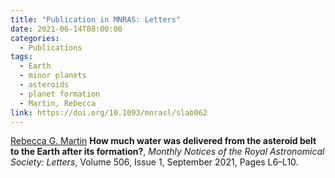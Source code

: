 ```yaml
---
title: "Publication in MNRAS: Letters"
date: 2021-06-14T08:00:00
categories:
  - Publications
tags:
  - Earth
  - minor planets
  - asteroids
  - planet formation
  - Martin, Rebecca
link: https://doi.org/10.1093/mnrasl/slab062
---
```


[Rebecca G. Martin](/team/martin-rebecca) **How much water was delivered from the asteroid belt to the Earth after its formation?**, *Monthly Notices of the Royal Astronomical Society: Letters*, Volume 506, Issue 1, September 2021, Pages L6–L10.
